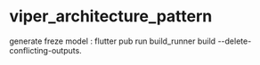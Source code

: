 # viper_architecture_pattern

generate freze model :
flutter pub run build_runner build --delete-conflicting-outputs.
